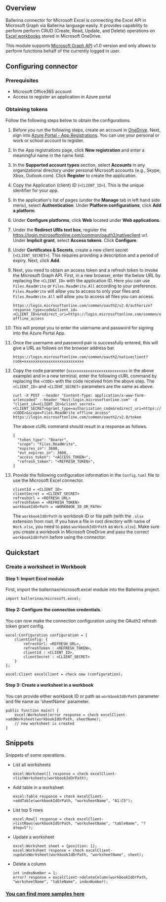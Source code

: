 ## Overview
Ballerina connector for Microsoft Excel is connecting the Excel API in Microsoft Graph via Ballerina language easily. It provides capability to perform perform CRUD (Create, Read, Update, and Delete) operations on [Excel workbooks](https://docs.microsoft.com/en-us/graph/api/resources/excel?view=graph-rest-1.0) stored in Microsoft OneDrive. 

This module supports [Microsoft Graph API](https://docs.microsoft.com/en-us/graph/overview) v1.0 version and only allows to perform functions behalf of the currently logged in user.

## Configuring connector
### Prerequisites
- Microsoft Office365 account
- Access to register an application in Azure portal

### Obtaining tokens

Follow the following steps below to obtain the configurations.

1. Before you run the following steps, create an account in [OneDrive](https://onedrive.live.com). Next, sign into [Azure Portal - App Registrations](https://portal.azure.com/#blade/Microsoft_AAD_RegisteredApps/ApplicationsListBlade). You can use your personal or work or school account to register.

2. In the App registrations page, click **New registration** and enter a meaningful name in the name field.

3. In the **Supported account types** section, select **Accounts** in any organizational directory under personal Microsoft accounts (e.g., Skype, Xbox, Outlook.com). Click **Register** to create the application.
    
4. Copy the Application (client) ID (`<CLIENT_ID>`). This is the unique identifier for your app.
    
5. In the application's list of pages (under the **Manage** tab in left hand side menu), select **Authentication**.
    Under **Platform configurations**, click **Add a platform**.

6. Under **Configure platforms**, click **Web** located under **Web applications**.

7. Under the **Redirect URIs text box**, register the https://login.microsoftonline.com/common/oauth2/nativeclient url.
   Under **Implicit grant**, select **Access tokens**.
   Click **Configure**.

8. Under **Certificates & Secrets**, create a new client secret (`<CLIENT_SECRET>`). This requires providing a description and a period of expiry. Next, click **Add**.

9. Next, you need to obtain an access token and a refresh token to invoke the Microsoft Graph API.
First, in a new browser, enter the below URL by replacing the `<CLIENT_ID>` with the application ID. Here you can use `Files.ReadWrite` or `Files.ReadWrite.All` according to your preference. `Files.ReadWrite` will allow you to access to only your files and `Files.ReadWrite.All` will allow you to access all files you can access.

    ```
    https://login.microsoftonline.com/common/oauth2/v2.0/authorize?response_type=code&client_id=<CLIENT_ID>&redirect_uri=https://login.microsoftonline.com/common/oauth2/nativeclient&scope=Files.ReadWrite offline_access
    ```

10. This will prompt you to enter the username and password for signing into the Azure Portal App.

11. Once the username and password pair is successfully entered, this will give a URL as follows on the browser address bar.

    `https://login.microsoftonline.com/common/oauth2/nativeclient?code=xxxxxxxxxxxxxxxxxxxxxxxxxxx`

12. Copy the code parameter (`xxxxxxxxxxxxxxxxxxxxxxxxxxx` in the above example) and in a new terminal, enter the following cURL command by replacing the `<CODE>` with the code received from the above step. The `<CLIENT_ID>` and `<CLIENT_SECRET>` parameters are the same as above.

    ```
    curl -X POST --header "Content-Type: application/x-www-form-urlencoded" --header "Host:login.microsoftonline.com" -d "client_id=<CLIENT_ID>&client_secret=<CLIENT_SECRET>&grant_type=authorization_code&redirect_uri=https://login.microsoftonline.com/common/oauth2/nativeclient&code=<CODE>&scope=Files.ReadWrite offline_access" https://login.microsoftonline.com/common/oauth2/v2.0/token
    ```

    The above cURL command should result in a response as follows.
    ```
    {
      "token_type": "Bearer",
      "scope": "Files.ReadWrite",
      "expires_in": 3600,
      "ext_expires_in": 3600,
      "access_token": "<ACCESS_TOKEN>",
      "refresh_token": "<REFRESH_TOKEN>",
    }
    ```

13. Provide the following configuration information in the `Config.toml` file to use the Microsoft Excel connector.

    ```ballerina
    clientId = <CLIENT_ID>
    clientSecret = <CLIENT_SECRET>
    refreshUrl = <REFRESH_URL>
    refreshToken = <REFRESH_TOKEN>
    workbookIdOrPath = <WORKBOOK_ID_OR_PATH>
    ```

    The `workbookIdOrPath` is workbook ID or file path (with the `.xlsx` extension from root. If you have a file in root directory with name of `Work.xlsx`, you need to pass `workbookIdOrPath` as `Work.xlsx`). Make sure you create a workbook in Microsoft OneDrive and pass the correct `workbookIdOrPath` before using the connector.

## Quickstart

### Create a worksheet in Workbook
#### Step 1: Import Excel module
First, import the ballerinax/microsoft.excel module into the Ballerina project.
```ballerina
import ballerinax/microsoft.excel;
```
#### Step 2: Configure the connection credentials.
You can now make the connection configuration using the OAuth2 refresh token grant config.
```ballerina
excel:Configuration configuration = {
    clientConfig: {
        refreshUrl: <REFRESH_URL>,
        refreshToken : <REFRESH_TOKEN>,
        clientId : <CLIENT_ID>,
        clientSecret : <CLIENT_SECRET>
    }
};

excel:Client excelClient = check new (configuration);
```
#### Step 3: Create a worksheet in a workbook
You can provide either workbook ID or path as `workbookIdOrPath` parameter and file name as 'sheetName` parameter.

```ballerina
public function main() {
    excel:Worksheet|error response = check excelClient->addWorksheet(workbookIdOrPath, sheetName);
    // new worksheet is created
}
```
## Snippets
Snippets of some operations.

- List all worksheets
    ``` ballerina
    excel:Worksheet[] response = check excelClient->listWorksheets(workbookIdOrPath);
    ```

- Add table in a worksheet
    ```ballerina
    excel:Table response = check excelClient->addTable(workbookIdOrPath, "worksheetName", "A1:C5");
    ```

- List top 5 rows
    ```ballerina
    excel:Row[] response = check excelClient->listRows(workbookIdOrPath, "worksheetName", "tableName", "?$top=5");
    ```

- Update a worksheet
    ```ballerina
    excel:Worksheet sheet = {position: 1};
    excel:Worksheet response = check excelClient->updateWorksheet(workbookIdOrPath, "worksheetName", sheet);
    ```

- Delete a column
    ```ballerina
    int indexNumber = 1; 
    error? response = excelClient->deleteColumn(workbookIdOrPath, "worksheetName", "tableName", indexNumber);
    ```

### [You can find more samples here](https://github.com/ballerina-platform/module-ballerinax-microsoft.excel/tree/master/samples)
